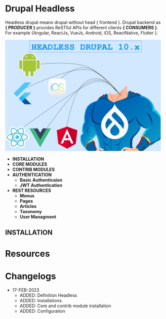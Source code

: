 # Drupal Headless
Headless drupal means drupal without head { frontend }. Drupal backend as **{ PRODUCER }** provides ReSTful APIs for different clients **{ CONSUMERS }**. For example {Angular, ReactJs, VueJs, Android, iOS, ReactNative, Flutter }.

![headless](https://github.com/arsibux/drupal-headless/blob/main/_drawio/img/headless.drawio.png)

- **INSTALLATION**
- **CORE MODULES**
- **CONTRIB MODULES**
- **AUTHENTICATION**
  - **Basic Authenticaion**
  - **JWT Authentication**
- **REST RESOURCES**
  - **Menus**
  - **Pages**
  - **Articles**
  - **Taxonomy**
  - **User Managment**

## INSTALLATION

# Resources

# Changelogs
- 17-FEB-2023
  - ADDED: Definition Headless
  - ADDED: Installations
  - ADDED: Core and contrib module installation
  - ADDED: Configuration